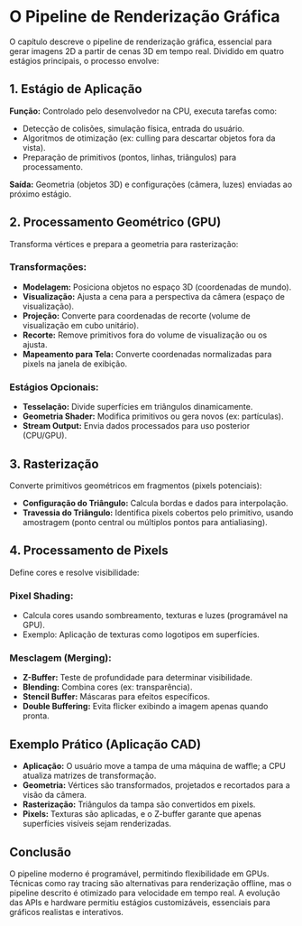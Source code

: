 # O Pipeline de Renderização Gráfica

O capítulo descreve o pipeline de renderização gráfica, essencial para gerar imagens 2D a partir de cenas 3D em tempo real. Dividido em quatro estágios principais, o processo envolve:

## 1. Estágio de Aplicação

**Função:** Controlado pelo desenvolvedor na CPU, executa tarefas como:

- Detecção de colisões, simulação física, entrada do usuário.
- Algoritmos de otimização (ex: culling para descartar objetos fora da vista).
- Preparação de primitivos (pontos, linhas, triângulos) para processamento.

**Saída:** Geometria (objetos 3D) e configurações (câmera, luzes) enviadas ao próximo estágio.

## 2. Processamento Geométrico (GPU)

Transforma vértices e prepara a geometria para rasterização:

### Transformações:

- **Modelagem:** Posiciona objetos no espaço 3D (coordenadas de mundo).
- **Visualização:** Ajusta a cena para a perspectiva da câmera (espaço de visualização).
- **Projeção:** Converte para coordenadas de recorte (volume de visualização em cubo unitário).
- **Recorte:** Remove primitivos fora do volume de visualização ou os ajusta.
- **Mapeamento para Tela:** Converte coordenadas normalizadas para pixels na janela de exibição.

### Estágios Opcionais:

- **Tesselação:** Divide superfícies em triângulos dinamicamente.
- **Geometria Shader:** Modifica primitivos ou gera novos (ex: partículas).
- **Stream Output:** Envia dados processados para uso posterior (CPU/GPU).

## 3. Rasterização

Converte primitivos geométricos em fragmentos (pixels potenciais):

- **Configuração do Triângulo:** Calcula bordas e dados para interpolação.
- **Travessia do Triângulo:** Identifica pixels cobertos pelo primitivo, usando amostragem (ponto central ou múltiplos pontos para antialiasing).

## 4. Processamento de Pixels

Define cores e resolve visibilidade:

### Pixel Shading:

- Calcula cores usando sombreamento, texturas e luzes (programável na GPU).
- Exemplo: Aplicação de texturas como logotipos em superfícies.

### Mesclagem (Merging):

- **Z-Buffer:** Teste de profundidade para determinar visibilidade.
- **Blending:** Combina cores (ex: transparência).
- **Stencil Buffer:** Máscaras para efeitos específicos.
- **Double Buffering:** Evita flicker exibindo a imagem apenas quando pronta.

## Exemplo Prático (Aplicação CAD)

- **Aplicação:** O usuário move a tampa de uma máquina de waffle; a CPU atualiza matrizes de transformação.
- **Geometria:** Vértices são transformados, projetados e recortados para a visão da câmera.
- **Rasterização:** Triângulos da tampa são convertidos em pixels.
- **Pixels:** Texturas são aplicadas, e o Z-buffer garante que apenas superfícies visíveis sejam renderizadas.

## Conclusão

O pipeline moderno é programável, permitindo flexibilidade em GPUs. Técnicas como ray tracing são alternativas para renderização offline, mas o pipeline descrito é otimizado para velocidade em tempo real. A evolução das APIs e hardware permitiu estágios customizáveis, essenciais para gráficos realistas e interativos.
